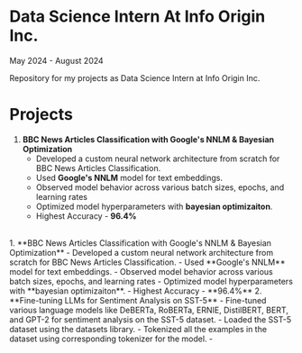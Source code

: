 # Data Science Intern At Info Origin Inc.
May 2024 - August 2024

Repository for my projects as Data Science Intern at Info Origin Inc.

# Projects

1. **BBC News Articles Classification with Google's NNLM & Bayesian Optimization**
   - Developed a custom neural network architecture from scratch for BBC News Articles Classification.
   - Used **Google's NNLM** model for text embeddings.
   - Observed model behavior across various batch sizes, epochs, and learning rates
   - Optimized model hyperparameters with **bayesian optimizaiton**.
   - Highest Accuracy - **96.4%**
<br>
1. **BBC News Articles Classification with Google's NNLM & Bayesian Optimization**
   - Developed a custom neural network architecture from scratch for BBC News Articles Classification.
   - Used **Google's NNLM** model for text embeddings.
   - Observed model behavior across various batch sizes, epochs, and learning rates
   - Optimized model hyperparameters with **bayesian optimizaiton**.
   - Highest Accuracy - **96.4%**
2. **Fine-tuning LLMs for Sentiment Analysis on SST-5**
   - Fine-tuned various language models like DeBERTa, RoBERTa, ERNIE, DistilBERT, BERT, and GPT-2 for sentiment analysis on the SST-5 dataset.
   - Loaded the SST-5 dataset using the datasets library.
   - Tokenized all the examples in the dataset using corresponding tokenizer for the model.
   - 
